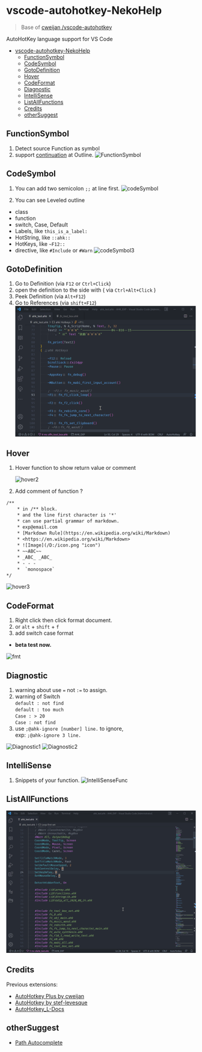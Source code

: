 # vscode-autohotkey-NekoHelp

> Base of [cweijan /vscode-autohotkey](https://github.com/cweijan/vscode-autohotkey)

AutoHotKey language support for VS Code

- [vscode-autohotkey-NekoHelp](#vscode-autohotkey-nekohelp)
  - [FunctionSymbol](#functionsymbol)
  - [CodeSymbol](#codesymbol)
  - [GotoDefinition](#gotodefinition)
  - [Hover](#hover)
  - [CodeFormat](#codeformat)
  - [Diagnostic](#diagnostic)
  - [IntelliSense](#intellisense)
  - [ListAllFunctions](#listallfunctions)
  - [Credits](#credits)
  - [otherSuggest](#othersuggest)

## FunctionSymbol

1. Detect source Function as symbol
2. support [continuation](https://www.autohotkey.com/docs/Scripts.htm#continuation) at Outline.
   ![FunctionSymbol](image/FunctionSymbol.png)

## CodeSymbol

1. You can add two semicolon `;;` at line first.
   ![codeSymbol](image/codeSymbol4.png)

2. You can see Leveled outline

- class
- function
- switch, Case, Default
- Labels, like `this_is_a_label:`
- HotString, like `::ahk::`
- HotKeys, like `~F12::`
- directive, like `#Include` or `#Warn`
  ![codeSymbol3](image/codeSymbol3.jpg)

## GotoDefinition

1. Go to Definition (via `F12` or `Ctrl+Click`)
2. open the definition to the side with ( via `Ctrl+Alt+Click` )
3. Peek Definition (via `Alt+F12`)
4. Go to References (via `shift+F12`)
   ![ListAllReferences](image/ListAllReferences.gif)

## Hover

1. Hover function to show return value or comment

   ![hover2](image/hover2.jpg)

2. Add comment of function ?

```ahk
/**
    * in /** block.
    * and the line first character is '*'
    * can use partial grammar of markdown.
    * exp@email.com
    * [Markdown Rule](https://en.wikipedia.org/wiki/Markdown)
    * <https://en.wikipedia.org/wiki/Markdown>
    * ![Image](/D:/icon.png "icon")
    * ~~ABC~~
    * _ABC_ _ABC_
    * - - -
    *  `monospace`
*/
```

![hover3](image/hover3.png)

## CodeFormat

1. Right click then click format document.
2. or `alt` + `shift` + `f`
3. add switch case format

- **beta test now.**

![fmt](image/fmt.png)

<!-- ## IntelliSense

![IntelliSense For Class](image/IntelliSenseForClass.gif) -->

## Diagnostic

1. warning about use `=` not `:=` to assign.
2. warning of Switch\
   `default : not find`\
   `default : too much`\
   `Case : > 20`\
   `Case : not find`
3. use `;@ahk-ignore [number] line.` to ignore,\
   exp: `;@ahk-ignore 3 line.`

![Diagnostic1](image/Diagnostic1.png)
![Diagnostic2](image/Diagnostic2.png)

## IntelliSense

1. Snippets of your function.
   ![IntelliSenseFunc](image/IntelliSenseFunc.gif)

## ListAllFunctions

![ListAllFunctions](image/ListAllFunctions.gif)

## Credits

Previous extensions:

- [AutoHotkey Plus by cweijan](https://github.com/cweijan/vscode-autohotkey)
- [AutoHotkey by stef-levesque](https://github.com/stef-levesque/vscode-autohotkey)
- [AutoHotkey_L-Docs](https://github.com/Lexikos/AutoHotkey_L-Docs)

## otherSuggest

- [Path Autocomplete](https://marketplace.visualstudio.com/items?itemName=ionutvmi.path-autocomplete)
